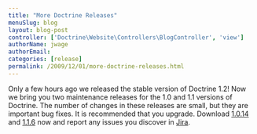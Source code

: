 ```yaml
---
title: "More Doctrine Releases"
menuSlug: blog
layout: blog-post
controller: ['Doctrine\Website\Controllers\BlogController', 'view']
authorName: jwage
authorEmail:
categories: [release]
permalink: /2009/12/01/more-doctrine-releases.html
---
```

Only a few hours ago we released the stable version of Doctrine 1.2! Now
we bring you two maintenance releases for the 1.0 and 1.1 versions of
Doctrine. The number of changes in these releases are small, but they
are important bug fixes. It is recommended that you upgrade. Download
[1.0.14](http://www.doctrine-project.org/download#1_0) and
[1.1.6](http://www.doctrine-project.org/download#1_1) now and report any
issues you discover in [Jira](http://www.doctrine-project.org/jira).
